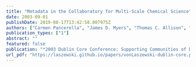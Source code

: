 ```yaml
---
title: "Metadata in the Collaboratory for Multi-Scale Chemical Science"
date: 2003-09-01
publishDate: 2019-08-17T13:42:58.007975Z
authors: ["Carmen Pancerella", "James D. Myers", "Thomas C. Allison", "Kaizar Amin", "Sandra Bittner", "Brett Didier", "Michael Frenklach", "Jr. William H. Green", "Yen-Ling Ho", "John Hewson", "Wendy Koegler", "Carina Lansing", "David Leahy", "Michael Lee", "Renata McCoy", "Michael Minkoff", "Sandeep Nijsure", "Gregor von Laszewski", "David Montoya", "Reinhardt Pinzon", "William Pitz", "Larry Rahn", "Branko Ruscic", "Karen Schuchardt", "Eric Stephan", "Al Wagner", "Baoshan Wang", "Theresa Windus", "Lili Xu", "Christine Yang"]
publication_types: ["1"]
abstract: ""
featured: false
publication: "*2003 Dublin Core Conference: Supporting Communities of Discourse and Practice-Metadata Research and Applications*"
url_pdf: "https://laszewski.github.io/papers/vonLaszewski-dublin-core.pdf"
---
```


